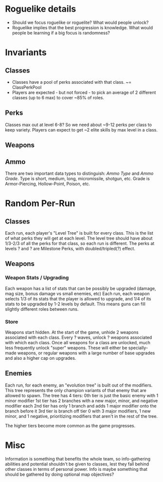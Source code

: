 # Roguelike details
- Should we focus roguelike or roguelite? What would people unlock?
- Roguelike implies that the best progression is knowledge. What would people be learning if a big focus is randomness?

# Invariants

## Classes
- Classes have a pool of perks associated with that class. ~= ClassPerkPool
- Players are expected - but not forced - to pick an average of 2 different classes (up to 6 max) to cover ~85% of roles.

## Perks
Classes max out at level 6-8? So we need about ~9-12 perks per class to keep variety.
Players can expect to get ~2 elite skills by max level in a class.

## Weapons

## Ammo
There are two important data types to distinguish: *Ammo Type* and *Ammo Grade*. 
Type is short, medium, long, micromissile, shotgun, etc.
Grade is Armor-Piercing, Hollow-Point, Poison, etc.

# Random Per-Run

## Classes
Each run, each player's "Level Tree" is built for every class. This is the list of what perks they will get at each level.
The level tree should have about 1/3-2/3 of all the perks for that class, so each run is different.
The perks at levels ? and ? are Milestone Perks, with doubled/tripled(?) effect.

## Weapons
### Weapon Stats / Upgrading
Each weapon has a list of stats that can be possibly be upgraded (damage, mag size, bonus damage vs small enemies, etc)
Each run, each weapon selects 1/3 of its stats that the player is allowed to upgrade, and 1/4 of its stats to be upgraded by 1-2 levels by default. This means guns can fill slightly different roles between runs.

### Store
Weapons start hidden. At the start of the game, unhide 2 weapons associated with each class.
Every ? waves, unlock ? weapons associated with which each class.
Once all weapons for a class are unlocked, much less frequently unlock "super" weapons. These will either be specially-made weapons, or regular weapons with a large number of base upgrades and also a higher cap on upgrades.

## Enemies
Each run, for each enemy, an "evolution tree" is built out of the modifiers. This tree represents the only champion variants of that enemy that are allowed to spawn. The tree has 4 tiers: 
0th tier is just the basic enemy with 1 minor modifier
1st tier has 2 branches with a new major, minor, and negative modifier each
2nd tier has only 1 branch and adds 1 major modifier onto the branch before it
3rd tier is branch off tier 0 with 3 major modifiers, 1 new minor, and 1 negative, prioritizing modifiers that aren't in the rest of the tree.

The higher tiers become more common as the game progresses.

# Misc
Information is something that benefits the whole team, so info-gathering abilities and potential shouldn't be given to classes, lest they fall behind other classes in terms of personal power. Info is maybe something that should be gathered by doing optional map objectives?
